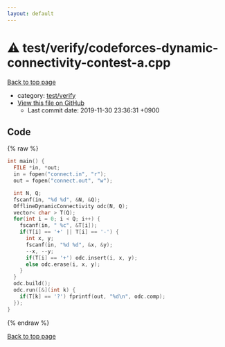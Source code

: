 ```yaml
---
layout: default
---
```


<!-- mathjax config similar to math.stackexchange -->
<script type="text/javascript" async
  src="https://cdnjs.cloudflare.com/ajax/libs/mathjax/2.7.5/MathJax.js?config=TeX-MML-AM_CHTML">
</script>
<script type="text/x-mathjax-config">
  MathJax.Hub.Config({
    TeX: { equationNumbers: { autoNumber: "AMS" }},
    tex2jax: {
      inlineMath: [ ['$','$'] ],
      processEscapes: true
    },
    "HTML-CSS": { matchFontHeight: false },
    displayAlign: "left",
    displayIndent: "2em"
  });
</script>

<script type="text/javascript" src="https://cdnjs.cloudflare.com/ajax/libs/jquery/3.4.1/jquery.min.js"></script>
<script src="https://cdn.jsdelivr.net/npm/jquery-balloon-js@1.1.2/jquery.balloon.min.js" integrity="sha256-ZEYs9VrgAeNuPvs15E39OsyOJaIkXEEt10fzxJ20+2I=" crossorigin="anonymous"></script>
<script type="text/javascript" src="../../../assets/js/copy-button.js"></script>
<link rel="stylesheet" href="../../../assets/css/copy-button.css" />


# :warning: test/verify/codeforces-dynamic-connectivity-contest-a.cpp
<a href="../../../index.html">Back to top page</a>

* category: <a href="../../../index.html#5a4423c79a88aeb6104a40a645f9430c">test/verify</a>
* <a href="{{ site.github.repository_url }}/blob/master/test/verify/codeforces-dynamic-connectivity-contest-a.cpp">View this file on GitHub</a>
    - Last commit date: 2019-11-30 23:36:31 +0900




## Code
{% raw %}
```cpp
int main() {
  FILE *in, *out;
  in = fopen("connect.in", "r");
  out = fopen("connect.out", "w");

  int N, Q;
  fscanf(in, "%d %d", &N, &Q);
  OfflineDynamicConnectivity odc(N, Q);
  vector< char > T(Q);
  for(int i = 0; i < Q; i++) {
    fscanf(in, " %c", &T[i]);
    if(T[i] == '+' || T[i] == '-') {
      int x, y;
      fscanf(in, "%d %d", &x, &y);
      --x, --y;
      if(T[i] == '+') odc.insert(i, x, y);
      else odc.erase(i, x, y);
    }
  }
  odc.build();
  odc.run([&](int k) {
    if(T[k] == '?') fprintf(out, "%d\n", odc.comp);
  });
}


```
{% endraw %}

<a href="../../../index.html">Back to top page</a>

